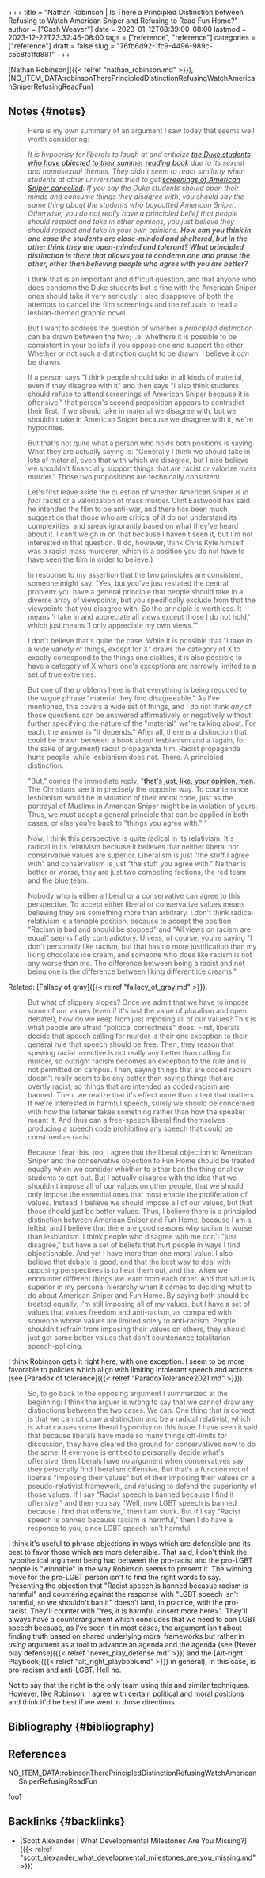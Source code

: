 +++
title = "Nathan Robinson | Is There a Principled Distinction between Refusing to Watch American Sniper and Refusing to Read Fun Home?"
author = ["Cash Weaver"]
date = 2023-01-12T08:39:00-08:00
lastmod = 2023-12-22T23:32:46-08:00
tags = ["reference", "reference"]
categories = ["reference"]
draft = false
slug = "76fb6d92-1fc9-4496-989c-c5c8fc1fd881"
+++

[Nathan Robinson]({{< relref "nathan_robinson.md" >}}), (NO_ITEM_DATA:robinsonTherePrincipledDistinctionRefusingWatchAmericanSniperRefusingReadFun)


## Notes {#notes}

> Here is my own summary of an argument I saw today that seems well worth considering:
>
> _It is hypocrisy for liberals to laugh at and criticize [the Duke students who have objected to their summer reading book](http://www.cnn.com/2015/08/24/living/fun-home-bechdel-duke-freshman-feat/) due to its sexual and homosexual themes. They didn't seem to react similarly when students at other universities tried to get [screenings of American Sniper cancelled](https://www.insidehighered.com/news/2015/04/24/screening-american-sniper-u-maryland-called-after-outcry). If you say the Duke students should open their minds and consume things they disagree with, you should say the same thing about the students who boycotted American Sniper. Otherwise, you do not really have a principled belief that people should respect and take in other opinions, you just believe they should respect and take in your own opinions. **How can you think in one case the students are close-minded and sheltered, but in the other think they are open-minded and tolerant? What principled distinction is there that allows you to condemn one and praise the other, other than believing people who agree with you are better?**_
>
> I think that is an important and difficult question, and that anyone who does condemn the Duke students but is fine with the American Sniper ones should take it very seriously. I also disapprove of both the attempts to cancel the film screenings and the refusals to read a lesbian-themed graphic novel.
>
> But I want to address the question of whether a _principled distinction_ can be drawn between the two; i.e. whethere it is possible to be consistent in your beliefs if you oppose one and support the other. Whether or not such a distinction ought to be drawn, I believe it _can_ be drawn.
>
> If a person says "I think people should take in all kinds of material, even if they disagree with it" and then says "I also think students should refuse to attend screenings of American Sniper because it is offensive," that person's second proposition appears to contradict their first. If we should take in material we disagree with, but we shouldn't take in American Sniper because we disagree with it, we're hypocrites.
>
> But that's not quite what a person who holds both positions is saying. What they are actually saying is: "Generally I think we should take in lots of material, even that with which we disagree, but I also believe we shouldn't financially support things that are racist or valorize mass murder." Those two propositions are technically consistent.
>
> Let's first leave aside the question of whether American Sniper _is in fact_ racist or a valorization of mass murder. Clint Eastwood has said he intended the film to be anti-war, and there has been much suggestion that those who are critical of it do not understand its complexities, and speak ignorantly based on what they've heard about it. I can't weigh in on that because I haven't seen it, but I'm not interested in that question. (I do, however, think Chris Kyle himself was a racist mass murderer, which is a position you do not have to have seen the film in order to believe.)
>
> In response to my assertion that the two principles are consistent, someone might say: "Yes, but you've just restated the central problem: you have a general principle that people should take in a diverse array of viewpoints, but you specifically exclude from that the viewpoints that you disagree with. So the principle is worthless. It means 'I take in and appreciate all views except those I do not hold,' which just means 'I only appreciate my own views.'"
>
> I don't believe that's quite the case. While it is possible that "I take in a wide variety of things, except for X" draws the category of X to exactly correspond to the things one dislikes, it is also possible to have a category of X where one's exceptions are narrowly limited to a set of true extremes.

<!--quoteend-->

> But one of the problems here is that everything is being reduced to the vague phrase "material they find disagreeable." As I've mentioned, this covers a wide set of things, and I do not think _any_ of those questions can be answered affirmatively or negatively without further specifying the nature of the "material" we're talking about. For each, the answer is "it depends." After all, there _is_ a distinction that could be drawn between a book about lesbianism and a (again, for the sake of argument) racist propaganda film. Racist propaganda hurts people, while lesbianism does not. There. A principled distinction.
>
> "But," comes the immediate reply, "[that's just, like, your opinion, man](https://www.youtube.com/watch?v=pWdd6_ZxX8c). The Christians see it in precisely the opposite way. To countenance lesbianism would be in violation of their moral code, just as the portrayal of Muslims in American Sniper might be in violation of yours. Thus, we _must_ adopt a general principle that can be applied in both cases, or else you're back to "things you agree with." "
>
> Now, I think this perspective is quite radical in its relativism. It's radical in its relativism because it believes that neither liberal nor conservative values are superior. Liberalism is just "the stuff I agree with" and conservatism is just "the stuff you agree with." Neither is better or worse, they are just two competing factions, the red team and the blue team.
>
> Nobody who is either a liberal or a conservative can agree to this perspective. To accept either liberal or conservative values means believing they are something more than arbitrary. I don't think radical relativism is a tenable position, because to accept the position "Racism is bad and should be stopped" and "All views on racism are equal" seems flatly contradictory. Unless, of course, you're saying "I don't personally like racism, but that has no more justification than my liking chocolate ice cream, and someone who does like racism is not any worse than me. The difference between being a racist and not being one is the difference between liking different ice creams."

Related: [Fallacy of gray]({{< relref "fallacy_of_gray.md" >}}).

> But what of slippery slopes? Once we admit that we have to impose some of our values (even if it's just the value of pluralism and open debate!), how do we keep from just imposing all of our values? This is what people are afraid "political correctness" does. First, liberals decide that speech calling for murder is their one exception to their general rule that speech should be free. Then, they reason that spewing racial invective is not really any better than calling for murder, so outright racism becomes an exception to the rule and is not permitted on campus. Then, saying things that are coded racism doesn't really seem to be any better than saying things that are overtly racist, so things that are intended as coded racism are banned. Then, we realize that it's effect more than intent that matters. If we're interested in harmful speech, surely we should be concerned with how the listener takes something rather than how the speaker meant it. And thus can a free-speech liberal find themselves producing a speech code prohibiting any speech that could be construed as racist.
>
> Because I fear this, too, I agree that the liberal objection to American Sniper and the conservative objection to Fun Home should be treated equally when we consider whether to either ban the thing or allow students to opt-out. But I actually disagree with the idea that we shouldn't impose all of our values on other people, that we should only impose the essential ones that most enable the proliferation of values. Instead, I believe we should impose all of our values, but that those should just be better values. Thus, I believe there is a principled distinction between American Sniper and Fun Home, because I am a leftist, and I believe that there are good reasons why racism is worse than lesbianism. I think people who disagree with me don't "just disagree," but have a set of beliefs that hurt people in ways I find objectionable. And yet I have more than one moral value. I also believe that debate is good, and that the best way to deal with opposing perspectives is to hear them out, and that when we encounter different things we learn from each other. And that value is superior in my personal hierarchy when it comes to deciding what to do about American Sniper and Fun Home. By saying both should be treated equally, I'm still imposing all of my values, but I have a set of values that values freedom and anti-racism, as compared with someone whose values are limited solely to anti-racism. People shouldn't refrain from imposing their values on others, they should just get some better values that don't countenance totalitarian speech-policing.

I think Robinson gets it right here, with one exception. I seem to be more favorable to policies which align with limiting intolerant speech and actions (see [Paradox of tolerance]({{< relref "ParadoxTolerance2021.md" >}})).

> So, to go back to the opposing argument I summarized at the beginning: I think the arguer is wrong to say that we cannot draw any distinctions between the two cases. We can. One thing that is correct is that we cannot draw a distinction and be a radical relativist, which is what causes some liberal hypocrisy on this issue. I have seen it said that because liberals have made so many things off-limits for discussion, they have cleared the ground for conservatives now to do the same. If everyone is entitled to personally decide what's offensive, then liberals have no argument when conservatives say they personally find liberalism offensive. But that's a function not of liberals "imposing their values" but of their imposing their values on a pseudo-relativist framework, and refusing to defend the superiority of those values. If I say "Racist speech is banned because I find it offensive," and then you say "Well, now LGBT speech is banned because I find that offensive," then I am stuck. But if I say "Racist speech is banned because racism is harmful,"  then I do have a response to you, since LGBT speech isn't harmful.

I think it's useful to phrase objections in ways which are defensible and its best to favor those which are more defensible. That said, I don't think the hypothetical argument being had between the pro-racist and the pro-LGBT people is "winnable" in the way Robinson seems to present it. The winning move for the pro-LGBT person isn't to find the right words to say. Presenting the objection that "Racist speech is banned becasue racism is harmful" and countering against the response with "LGBT speech isn't harmful, so we shouldn't ban it" doesn't land, in practice, with the pro-racist. They'll counter with "Yes, it is harmful &lt;insert more here&gt;". They'll always have a counterargument which concludes that we need to ban LGBT speech because, as I've seen it in most cases, the argument isn't about finding truth based on shared underlying moral frameworks but rather in _using_ argument as a tool to advance an agenda and the agenda (see [Never play defense]({{< relref "never_play_defense.md" >}}) and the [Alt-right Playbook]({{< relref "alt_right_playbook.md" >}}) in general), in this case, is pro-racism and anti-LGBT. Hell no.

Not to say that the right is the only team using this and similar techniques. However, like Robinson, I agree with certain political and moral positions and think it'd be best if we went in those directions.


## Bibliography {#bibliography}

## References

<style>.csl-entry{text-indent: -1.5em; margin-left: 1.5em;}</style><div class="csl-bib-body">
  <div class="csl-entry">NO_ITEM_DATA:robinsonTherePrincipledDistinctionRefusingWatchAmericanSniperRefusingReadFun</div>
</div>

foo1


## Backlinks {#backlinks}

-   [Scott Alexander | What Developmental Milestones Are You Missing?]({{< relref "scott_alexander_what_developmental_milestones_are_you_missing.md" >}})

